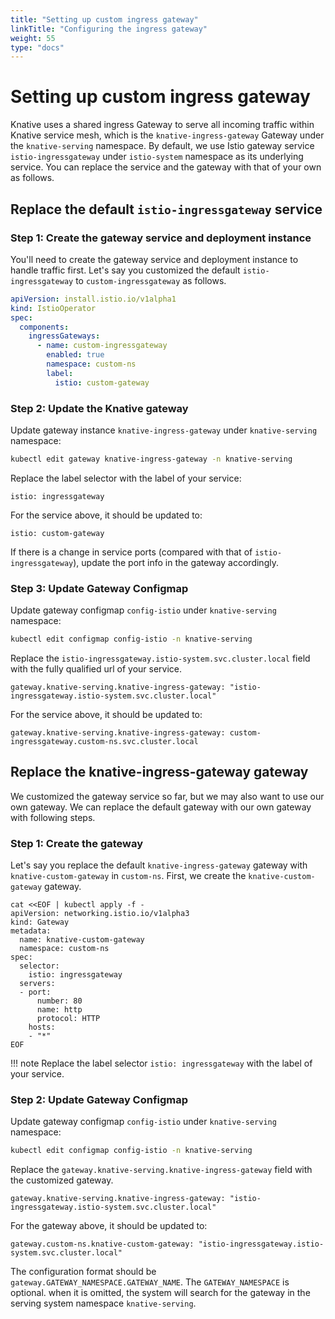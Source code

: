 ```yaml
---
title: "Setting up custom ingress gateway"
linkTitle: "Configuring the ingress gateway"
weight: 55
type: "docs"
---
```


# Setting up custom ingress gateway

Knative uses a shared ingress Gateway to serve all incoming traffic within
Knative service mesh, which is the `knative-ingress-gateway` Gateway under
the `knative-serving` namespace. By default, we use Istio gateway service
`istio-ingressgateway` under `istio-system` namespace as its underlying service.
You can replace the service and the gateway with that of your own as follows.

## Replace the default `istio-ingressgateway` service

### Step 1: Create the gateway service and deployment instance

You'll need to create the gateway service and deployment instance to handle
traffic first. Let's say you customized the default `istio-ingressgateway` to
`custom-ingressgateway` as follows.

```yaml
apiVersion: install.istio.io/v1alpha1
kind: IstioOperator
spec:
  components:
    ingressGateways:
      - name: custom-ingressgateway
        enabled: true
        namespace: custom-ns
        label:
          istio: custom-gateway
```

### Step 2: Update the Knative gateway

Update gateway instance `knative-ingress-gateway` under `knative-serving`
namespace:

```bash
kubectl edit gateway knative-ingress-gateway -n knative-serving
```

Replace the label selector with the label of your service:

```
istio: ingressgateway
```

For the service above, it should be updated to:

```
istio: custom-gateway
```

If there is a change in service ports (compared with that of
`istio-ingressgateway`), update the port info in the gateway accordingly.

### Step 3: Update Gateway Configmap

Update gateway configmap `config-istio` under `knative-serving`
namespace:

```bash
kubectl edit configmap config-istio -n knative-serving
```

Replace the `istio-ingressgateway.istio-system.svc.cluster.local` field with
the fully qualified url of your service.

```
gateway.knative-serving.knative-ingress-gateway: "istio-ingressgateway.istio-system.svc.cluster.local"
```

For the service above, it should be updated to:

```
gateway.knative-serving.knative-ingress-gateway: custom-ingressgateway.custom-ns.svc.cluster.local
```

## Replace the knative-ingress-gateway gateway

We customized the gateway service so far, but we may also want to use our own gateway.
We can replace the default gateway with our own gateway with following steps.

### Step 1: Create the gateway

Let's say you replace the default `knative-ingress-gateway` gateway with
`knative-custom-gateway` in `custom-ns`.
First, we create the `knative-custom-gateway` gateway.

```
cat <<EOF | kubectl apply -f -
apiVersion: networking.istio.io/v1alpha3
kind: Gateway
metadata:
  name: knative-custom-gateway
  namespace: custom-ns
spec:
  selector:
    istio: ingressgateway
  servers:
  - port:
      number: 80
      name: http
      protocol: HTTP
    hosts:
    - "*"
EOF
```

!!! note
    Replace the label selector `istio: ingressgateway` with the label of your service.

### Step 2: Update Gateway Configmap

Update gateway configmap `config-istio` under `knative-serving`
namespace:

```bash
kubectl edit configmap config-istio -n knative-serving
```

Replace the `gateway.knative-serving.knative-ingress-gateway` field with
the customized gateway.

```
gateway.knative-serving.knative-ingress-gateway: "istio-ingressgateway.istio-system.svc.cluster.local"
```

For the gateway above, it should be updated to:

```
gateway.custom-ns.knative-custom-gateway: "istio-ingressgateway.istio-system.svc.cluster.local"
```

The configuration format should be `gateway.GATEWAY_NAMESPACE.GATEWAY_NAME`.
The `GATEWAY_NAMESPACE` is optional. when it is omitted, the system will search for
the gateway in the serving system namespace `knative-serving`.
